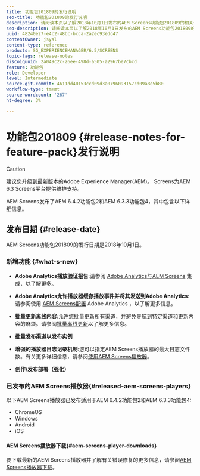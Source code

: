 ```yaml
---
title: 功能包201809的发行说明
seo-title: 功能包201809的发行说明
description: 请阅读本页以了解2018年10月1日发布的AEM Screens功能包201809的相关信息。
seo-description: 请阅读本页以了解2018年10月1日发布的AEM Screens功能包201809的相关信息。
uuid: 48240e27-e4c2-48bc-bcca-2a2ec93edc47
contentOwner: jsyal
content-type: reference
products: SG_EXPERIENCEMANAGER/6.5/SCREENS
topic-tags: release-notes
discoiquuid: 2a049c2c-26ee-498d-a505-a2967be7cbcd
feature: 功能包
role: Developer
level: Intermediate
source-git-commit: 4611dd40153ccd09d3a0796093157cd09a8e5b80
workflow-type: tm+mt
source-wordcount: '267'
ht-degree: 3%

---
```



# 功能包201809 {#release-notes-for-feature-pack}发行说明

>[!CAUTION]
>
>建议您升级到最新版本的Adobe Experience Manager(AEM)。 Screens为AEM 6.3 Screens平台提供维护支持。

AEM Screens发布了AEM 6.4.2功能包2和AEM 6.3.3功能包4，其中包含以下详细信息。

## 发布日期 {#release-date}

AEM Screens功能包201809的发行日期是2018年10月1日。

### 新增功能 {#what-s-new}

* **Adobe Analytics播放验证报告**:请参阅 [Adobe Analytics与AEM Screens](adobe-analytics-integration-aem-screens.md) 集成，以了解更多。

* **Adobe Analytics允许播放器缓存播放事件并将其发送到Adobe Analytics**:请参阅使用 [AEM Screens配置](configuring-adobe-analytics-aem-screens.md) Adobe Analytics ，以了解更多信息。

* **批量更新离线内容**:允许您批量更新所有渠道，并避免导航到特定渠道和更新内容的麻烦。请参阅[批量离线更新](bulk-offline-update.md)以了解更多信息。

* **批量发布渠道以发布实例**
* **增强的播放器日志记录机制**:您可以指定AEM Screens播放器的最大日志文件数。有关更多详细信息，请参阅[使用AEM Screens播放器](working-with-screens-player.md)。

* **创作/发布部署（强化）**

### 已发布的AEM Screens播放器{#released-aem-screens-players}

以下AEM Screens播放器已发布适用于AEM 6.4.2功能包2和AEM 6.3.3功能包4:

* ChromeOS
* Windows
* Android
* iOS

#### AEM Screens播放器下载{#aem-screens-player-downloads}

要下载最新的AEM Screens播放器并了解有关错误修复的更多信息，请参阅[AEM Screens播放器下载](https://download.macromedia.com/screens/)。
